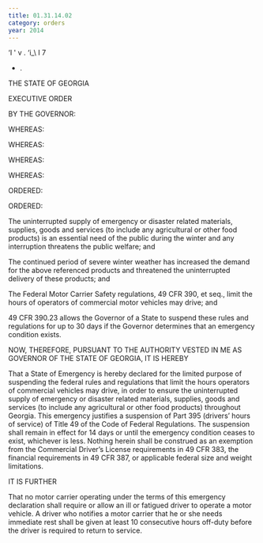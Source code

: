 ```yaml
---
title: 01.31.14.02
category: orders
year: 2014
---
```

 

‘I ' v .
‘i\_\ I 7
- \.

THE STATE OF GEORGIA

EXECUTIVE ORDER

BY THE GOVERNOR:

WHEREAS:

WHEREAS:

WHEREAS:

WHEREAS:

ORDERED:

ORDERED:

The uninterrupted supply of emergency or disaster related materials, supplies,
goods and services (to include any agricultural or other food products) is an
essential need of the public during the winter and any interruption threatens the
public welfare; and

The continued period of severe winter weather has increased the demand for the
above referenced products and threatened the uninterrupted delivery of these
products; and

The Federal Motor Carrier Safety regulations, 49 CFR 390, et seq., limit the hours
of operators of commercial motor vehicles may drive; and

49 CFR 390.23 allows the Governor of a State to suspend these rules and
regulations for up to 30 days if the Governor determines that an emergency
condition exists.

NOW, THEREFORE, PURSUANT TO THE AUTHORITY VESTED IN ME AS GOVERNOR
OF THE STATE OF GEORGIA, IT IS HEREBY

That a State of Emergency is hereby declared for the limited purpose of
suspending the federal rules and regulations that limit the hours operators of
commercial vehicles may drive, in order to ensure the uninterrupted supply of
emergency or disaster related materials, supplies, goods and services (to include
any agricultural or other food products) throughout Georgia. This emergency
justifies a suspension of Part 395 (drivers’ hours of service) of Title 49 of the Code
of Federal Regulations. The suspension shall remain in effect for 14 days or until
the emergency condition ceases to exist, whichever is less. Nothing herein shall
be construed as an exemption from the Commercial Driver’s License
requirements in 49 CFR 383, the financial requirements in 49 CFR 387, or
applicable federal size and weight limitations.

IT IS FURTHER

That no motor carrier operating under the terms of this emergency declaration
shall require or allow an ill or fatigued driver to operate a motor vehicle. A driver
who notifies a motor carrier that he or she needs immediate rest shall be given at
least 10 consecutive hours off-duty before the driver is required to return to
service.

